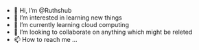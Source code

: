 - 👋 Hi, I’m @Ruthshub
- 👀 I’m interested in learning new things
- 🌱 I’m currently learning cloud computing
- 💞️ I’m looking to collaborate on anything which might be releted
- 📫 How to reach me ...

<!---
Ruthshub/Ruthshub is a ✨ special ✨ repository because its `README.md` (this file) appears on your GitHub profile.
You can click the Preview link to take a look at your changes.
--->
